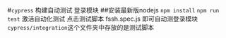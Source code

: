 #`cypress` 构建自动测试 登录模块
##安装最新版nodejs
`npm install`
`npm run test` 激活自动化测试
点击测试脚本 fssh.spec.js 即可自动测登录模块
`cypress/integration`这个文件夹中存放的是测试脚本
